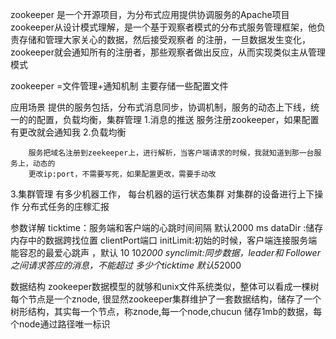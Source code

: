 

zookeeper 是一个开源项目，为分布式应用提供协调服务的Apache项目
zookeeper从设计模式理解，是一个基于观察者模式的分布式服务管理框架，他负责存储和管理大家关心的数据，然后接受观察者
的注册，一旦数据发生变化，zookeeper就会通知所有的注册者，那些观察者做出反应，从而实现类似主从管理模式

zookeeper =文件管理+通知机制
主要存储一些配置文件

应用场景
  提供的服务包括，分布式消息同步，协调机制，服务的动态上下线，统一的的配置，负载均衡，集群管理
    1.消息的推送
      服务注册zookeeper，如果配置有更改就会通知我
    2.负载均衡
        
        服务把域名注册到zeekeeper上，进行解析，当客户端请求的时候，我就知道到那一台服务上，动态的
        更改ip:port，不需要写死，如果配置更改，需要手动改      
   3.集群管理
    有多少机器工作，
    每台机器的运行状态集群
    对集群的设备进行上下操作
    分布式任务的庄稼汇报

参数详解
  ticktime：服务端和客户端的心跳时间间隔 默认2000 ms
  dataDir :储存内存中的数据跨找位置
  clientPort端口
  initLimit:初始的时候，客户端连接服务端能容忍的最爱心跳声 ，默认 10  10*2000
  synclimit:同步数据，leader和 Follower 之间请求答应的消息，不能超过
  多少个ticktime 默认5*2000

  数据结构
   zookeeper数据模型的就够和unix文件系统类似，整体可以看成一棵树
   每个节点是一个znode,
   很显然zookeeper集群维护了一套数据结构，储存了一个树形结构，其实每一个节点，称znode,每一个node,chucun 
   储存1mb的数据，每个node通过路径唯一标识




























